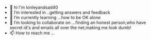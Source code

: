 - 👋 hi I'm lonleyandsad40
- 👀 I’m interested in ..getting answers and feedback 
- 🌱 I’m currently learning ...how to be OK alone
- 💞️ I’m looking to collaborate on ...finding an honest person,who have secret id's and emails all over the net,making me look dumb!
- 📫 How to reach me ...

<!---
Wetncreamy69/Wetncreamy69 is a ✨ special ✨ repository because its `README.md` (this file) appears on your GitHub profile.
You can click the Preview link to take a look at your changes.
--->
